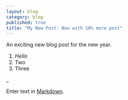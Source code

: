 ```yaml
---
layout: blog
category: blog
published: true
title: "My New Post: Now with 10% more post"
---
```


An exciting new blog post for the new year.

1. _Hello_
2. Two
3. Three

_

Enter text in [Markdown](http://daringfireball.net/projects/markdown/).

